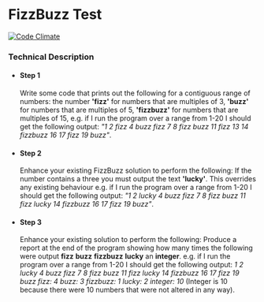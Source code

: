 # FizzBuzz Test

[![Code Climate](https://codeclimate.com/github/mguilherme/FizzBuzz/badges/gpa.svg)](https://codeclimate.com/github/mguilherme/FizzBuzz)

### Technical Description

- #### Step 1
  Write some code that prints out the following for a contiguous range of numbers:
  the number **'fizz'** for numbers that are multiples of 3, **'buzz'** for numbers that   are multiples of 5, **'fizzbuzz'** for numbers that are multiples of 15, e.g. if I run   the program over a range from 1-20 I should get the following output: *"1 2 fizz 4 buzz   fizz 7 8 fizz buzz 11 fizz 13 14 fizzbuzz 16 17 fizz 19 buzz"*.

- #### Step 2
  Enhance your existing FizzBuzz solution to perform the following:
  If the number contains a three you must output the text **'lucky'**. This overrides     any existing behaviour e.g. if I run the program over a range from 1-20 I should get     the following output: *"1 2 lucky 4 buzz fizz 7 8 fizz buzz 11 fizz lucky 14 fizzbuzz     16 17 fizz 19 buzz"*.

- #### Step 3
  Enhance your existing solution to perform the following:
  Produce a report at the end of the program showing how many times the following were     output **fizz** **buzz** **fizzbuzz** **lucky** an **integer**.
  e.g. if I run the program over a range from 1-20 I should get the following output: *1   2 lucky 4 buzz fizz 7 8 fizz buzz 11 fizz lucky 14 fizzbuzz 16 17 fizz 19 buzz
  fizz: 4
  buzz: 3
  fizzbuzz: 1
  lucky: 2
  integer: 10* (Integer is 10 because there were 10 numbers that were not altered in any   way).

